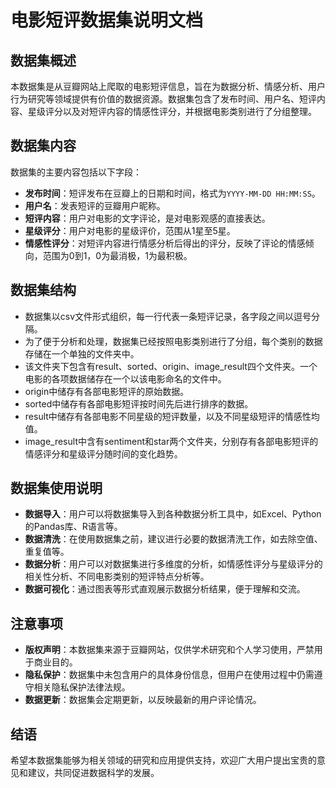 # 电影短评数据集说明文档

## 数据集概述

本数据集是从豆瓣网站上爬取的电影短评信息，旨在为数据分析、情感分析、用户行为研究等领域提供有价值的数据资源。数据集包含了发布时间、用户名、短评内容、星级评分以及对短评内容的情感性评分，并根据电影类别进行了分组整理。

## 数据集内容

数据集的主要内容包括以下字段：

- **发布时间**：短评发布在豆瓣上的日期和时间，格式为`YYYY-MM-DD HH:MM:SS`。
- **用户名**：发表短评的豆瓣用户昵称。
- **短评内容**：用户对电影的文字评论，是对电影观感的直接表达。
- **星级评分**：用户对电影的星级评价，范围从1星至5星。
- **情感性评分**：对短评内容进行情感分析后得出的评分，反映了评论的情感倾向，范围为0到1，0为最消极，1为最积极。

## 数据集结构

- 数据集以csv文件形式组织，每一行代表一条短评记录，各字段之间以逗号分隔。
- 为了便于分析和处理，数据集已经按照电影类别进行了分组，每个类别的数据存储在一个单独的文件夹中。
- 该文件夹下包含有result、sorted、origin、image_result四个文件夹。一个电影的各项数据储存在一个以该电影命名的文件中。
- origin中储存有各部电影短评的原始数据。
- sorted中储存有各部电影短评按时间先后进行排序的数据。
- result中储存有各部电影不同星级的短评数量，以及不同星级短评的情感性均值。
- image_result中含有sentiment和star两个文件夹，分别存有各部电影短评的情感评分和星级评分随时间的变化趋势。

## 数据集使用说明

- **数据导入**：用户可以将数据集导入到各种数据分析工具中，如Excel、Python的Pandas库、R语言等。
- **数据清洗**：在使用数据集之前，建议进行必要的数据清洗工作，如去除空值、重复值等。
- **数据分析**：用户可以对数据集进行多维度的分析，如情感性评分与星级评分的相关性分析、不同电影类别的短评特点分析等。
- **数据可视化**：通过图表等形式直观展示数据分析结果，便于理解和交流。

## 注意事项

- **版权声明**：本数据集来源于豆瓣网站，仅供学术研究和个人学习使用，严禁用于商业目的。
- **隐私保护**：数据集中未包含用户的具体身份信息，但用户在使用过程中仍需遵守相关隐私保护法律法规。
- **数据更新**：数据集会定期更新，以反映最新的用户评论情况。

## 结语

希望本数据集能够为相关领域的研究和应用提供支持，欢迎广大用户提出宝贵的意见和建议，共同促进数据科学的发展。
